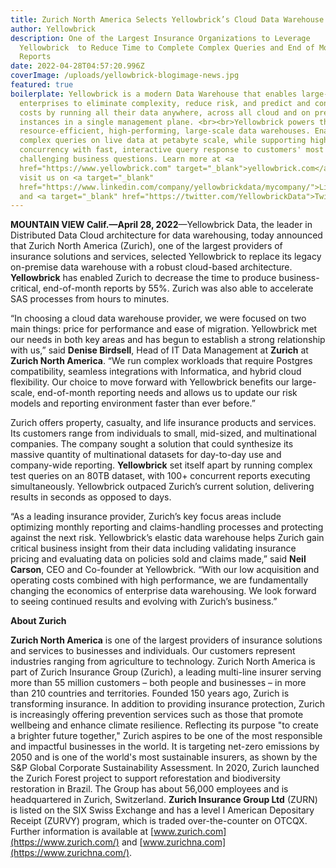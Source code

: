 ```yaml
---
title: Zurich North America Selects Yellowbrick’s Cloud Data Warehouse Solution
author: Yellowbrick
description: One of the Largest Insurance Organizations to Leverage
  Yellowbrick  to Reduce Time to Complete Complex Queries and End of Month
  Reports
date: 2022-04-28T04:57:20.996Z
coverImage: /uploads/yellowbrick-blogimage-news.jpg
featured: true
boilerplate: Yellowbrick is a modern Data Warehouse that enables large-scale
  enterprises to eliminate complexity, reduce risk, and predict and control
  costs by running all their data anywhere, across all cloud and on premises
  instances in a single management plane. <br><br>Yellowbrick powers the most
  resource-efficient, high-performing, large-scale data warehouses. Enabling
  complex queries on live data at petabyte scale, while supporting high
  concurrency with fast, interactive query response to customers' most
  challenging business questions. Learn more at <a
  href="https://www.yellowbrick.com" target="_blank">yellowbrick.com</a> and
  visit us on <a target="_blank"
  href="https://www.linkedin.com/company/yellowbrickdata/mycompany/">LinkedIn</a>
  and <a target="_blank" href="https://twitter.com/YellowbrickData">Twitter</a>
---
```

**MOUNTAIN VIEW Calif.—April 28, 2022**—Yellowbrick Data, the leader in Distributed Data Cloud architecture for data warehousing, today announced that Zurich North America (Zurich), one of the largest providers of insurance solutions and services, selected Yellowbrick to replace its legacy on-premise data warehouse with a robust cloud-based architecture. **Yellowbrick** has enabled Zurich to decrease the time to produce business-critical, end-of-month reports by 55%. Zurich was also able to accelerate SAS processes from hours to minutes.

“In choosing a cloud data warehouse provider, we were focused on two main things: price for performance and ease of migration. Yellowbrick met our needs in both key areas and has begun to establish a strong relationship with us,” said **Denise Birdsell**, Head of IT Data Management at **Zurich** at **Zurich North America**. “We run complex workloads that require Postgres compatibility, seamless integrations with Informatica, and hybrid cloud flexibility. Our choice to move forward with Yellowbrick benefits our large-scale, end-of-month reporting needs and allows us to update our risk models and reporting environment faster than ever before.” 

Zurich offers property, casualty, and life insurance products and services. Its customers range from individuals to small, mid-sized, and multinational companies. The company sought a solution that could synthesize its massive quantity of multinational datasets for day-to-day use and company-wide reporting. **Yellowbrick** set itself apart by running complex test queries on an 80TB dataset, with 100+ concurrent reports executing simultaneously. Yellowbrick outpaced Zurich’s current solution, delivering results in seconds as opposed to days.

“As a leading insurance provider, Zurich’s key focus areas include optimizing monthly reporting and claims-handling processes and protecting against the next risk. Yellowbrick’s elastic data warehouse helps Zurich gain critical business insight from their data including validating insurance pricing and evaluating data on policies sold and claims made,” said **Neil Carson**, CEO and Co-founder at Yellowbrick. “With our low acquisition and operating costs combined with high performance, we are fundamentally changing the economics of enterprise data warehousing. We look forward to seeing continued results and evolving with Zurich’s business.”

**About Zurich** 

**Zurich North America** is one of the largest providers of insurance solutions and services to businesses and individuals. Our customers represent industries ranging from agriculture to technology. Zurich North America is part of Zurich Insurance Group (Zurich), a leading multi-line insurer serving more than 55 million customers – both people and businesses – in more than 210 countries and territories. Founded 150 years ago, Zurich is transforming insurance. In addition to providing insurance protection, Zurich is increasingly offering prevention services such as those that promote wellbeing and enhance climate resilience. Reflecting its purpose "to create a brighter future together," Zurich aspires to be one of the most responsible and impactful businesses in the world. It is targeting net-zero emissions by 2050 and is one of the world's most sustainable insurers, as shown by the S&P Global Corporate Sustainability Assessment. In 2020, Zurich launched the Zurich Forest project to support reforestation and biodiversity restoration in Brazil. The Group has about 56,000 employees and is headquartered in Zurich, Switzerland. **Zurich Insurance Group Ltd** (ZURN) is listed on the SIX Swiss Exchange and has a level I American Depositary Receipt (ZURVY) program, which is traded over-the-counter on OTCQX. Further information is available at [www.zurich.com](https://www.zurich.com/) and [www.zurichna.com](https://www.zurichna.com/).